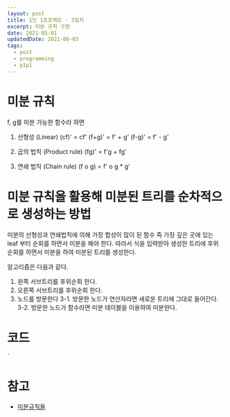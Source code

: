 ```yaml
---
layout: post
title: 1인 1프로젝트 - 3일차
excerpt: 미분 규칙 구현
date: 2021-05-01
updatedDate: 2021-06-03 
tags:
  - post
  - programming
  - p1p1
---
```


# 미분 규칙

f, g를 미분 가능한 함수라 하면

1. 선형성 (Linear)
    (cf)' = cf'
    (f+g)' = f' + g'
    (f-g)' = f' - g'

2. 곱의 법칙 (Product rule)
    (fg)' = f'g + fg'

3. 연쇄 법칙 (Chain rule)
    (f o g) = f' o g * g'

# 미분 규칙을 활용해 미분된 트리를 순차적으로 생성하는 방법

미분의 선형성과 연쇄법칙에 의해 가장 합성이 많이 된 함수 즉 가장 깊은 곳에 있는
leaf 부터 순회를 하면서 미분을 해야 한다. 따라서 식을 입력받아 생성한 트리에
후위 순회를 하면서 미분을 하여 미분된 트리를 생성한다.

알고리즘은 다음과 같다.

1. 왼쪽 서브트리를 후위순회 한다.
2. 오른쪽 서브트리를 후위순회 한다.
3. 노드를 방문한다
    3-1. 방문한 노드가 연산자라면 새로운 트리에 그대로 들어간다.
    3-2. 방문한 노드가 함수라면 미분 테이블을 이용하여 미분한다.

# 코드

```
`
```

# 참고

- [미분규칙들](http://www.sosmath.com/tables/derivative/derivative.html)